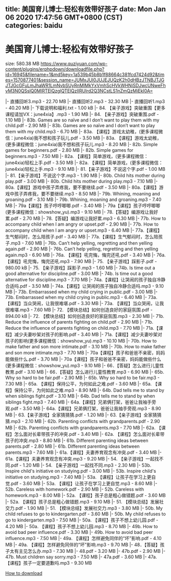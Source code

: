 
title: 美国育儿博士:轻松有效带好孩子
date: Mon Jan 06 2020 17:47:56 GMT+0800 (CST)    
categories: baidu
---

# 美国育儿博士:轻松有效带好孩子
size: 580.38 MB
 https://www.quziyuan.com/wp-content/plugins/erphpdown/downloadfile.php?id=16945&filename=1&md5key=1a539b45b8b1f88664c381fcd7424d92&times=1570877401&session_name=JUMxJUI0JUJEJUQzK2h0dHBzJTNBJTJGJTJGcGFuLmJhaWR1LmNvbSUyRnMlMkYxVmhScHVkWHNiSDJwcUNweFhvM3N0QSslQ0MlRTElQzglQTElQzIlRUIrd2Q3NCstLS1nZmQzMiEkI0A=
 
|- 直播回听3.mp3 - 22.70 MB
|- 直播回听2.mp3 - 32.30 MB
|- 直播回听1.mp3 - 40.20 MB
|- 下载说明和福利.txt - 1.00 kB
|- 84. 【亲子游戏】突破重围【更多课程请加VX：june4xia】.mp3 - 1.90 MB
|- 84. 【亲子游戏】突破重围.pdf - 1.10 MB
|- 83b. Games are so naïve and I don’t want to play them with my child.pdf - 2.90 MB
|- 83b. Games are so naïve and I don’t want to play them with my child.mp3 - 6.70 MB
|- 83a. 【课程】游戏太幼稚，(更多课程微信：june4xia)我不想和孩子玩儿.pdf - 3.50 MB
|- 83a. 【课程】游戏太幼稚，(更多课程微信：june4xia)我不想和孩子玩儿.mp3 - 8.20 MB
|- 82b. Simple games for beginners.pdf - 2.80 MB
|- 82b. Simple games for beginners.mp3 - 7.50 MB
|- 82a. 【课程】简单游戏，(更多课程微信：june4xia)轻松上手.pdf - 3.50 MB
|- 82a. 【课程】简单游戏，(更多课程微信：june4xia)轻松上手.mp3 - 9.10 MB
|- 81.【亲子游戏】不说这个字.pdf - 1.00 MB
|- 81.【亲子游戏】不说这个字.mp3 - 1.90 MB
|- 80b. Child hits mother during play.pdf - 3.00 MB
|- 80b. Child hits mother during play.mp3 - 7.10 MB
|- 80a.【课程】游戏中孩子弄疼我，要不要继续.pdf - 3.50 MB
|- 80a.【课程】游戏中孩子弄疼我，要不要继续.mp3 - 8.50 MB
|- 79b. Whining, moaning and groaning.pdf - 3.10 MB
|- 79b. Whining, moaning and groaning.mp3 - 7.40 MB
|- 79a【课程】孩子哼哼唧唧.pdf - 3.40 MB
|- 79a【课程】孩子哼哼唧唧(更多课程微信：showshow_yu).mp3 - 9.10 MB
|- 78.【答疑】编游戏让我好累.pdf - 2.70 MB
|- 78.【答疑】编游戏让我好累.mp3 - 6.30 MB
|- 77b. How to accompany child when I am angry or upset.pdf - 2.90 MB
|- 77b. How to accompany child when I am angry or upset.mp3 - 6.40 MB
|- 77a.【课程】生气郁闷时，怎么陪孩子.pdf - 3.40 MB
|- 77a.【课程】生气郁闷时，怎么陪孩子.mp3 - 7.60 MB
|- 76b. Can’t help yelling, regretting and then yelling again.pdf - 2.90 MB
|- 76b. Can’t help yelling, regretting and then yelling again.mp3 - 6.90 MB
|- 76a. 【课程】吼完悔，悔完还吼.pdf - 3.40 MB
|- 76a. 【课程】吼完悔，悔完还吼.mp3 - 7.90 MB
|- 75. 【亲子游戏】踩影子.pdf - 980.00 kB
|- 75. 【亲子游戏】踩影子.mp3 - 1.60 MB
|- 74b. Is time out a good alternative for discipline.pdf - 3.00 MB
|- 74b. Is time out a good alternative for discipline.mp3 - 7.70 MB
|- 74a.【课程】让哭闹的孩子独自冷静合适吗.pdf - 3.50 MB
|- 74a.【课程】让哭闹的孩子独自冷静合适吗.mp3 - 9.10 MB
|- 73b. Embarrassed when my child crying in public.pdf - 3.00 MB
|- 73b. Embarrassed when my child crying in public.mp3 - 6.40 MB
|- 73a. 【课程】当众哭闹，让我很难堪.pdf - 3.30 MB
|- 73a. 【课程】当众哭闹，让我很难堪.mp3 - 7.60 MB
|- 72. 【模块总结】如何创造良好的家庭氛围.pdf - 894.00 kB
|- 72. 【模块总结】如何创造良好的家庭氛围.mp3 - 2.30 MB
|- 71b. Reduce the influence of parents fighting on child.pdf - 2.90 MB
|- 71b. Reduce the influence of parents fighting on child.mp3 - 7.70 MB
|- 71a.【课程】减少夫妻吵架对孩子的影响.pdf - 3.40 MB
|- 71a.【课程】减少夫妻吵架对孩子的影响(更多课程微信：showshow_yu).mp3 - 10.10 MB
|- 70b. How to make father and son more intimate.pdf - 3.10 MB
|- 70b. How to make father and son more intimate.mp3 - 7.70 MB
|- 70a【课程】孩子和爸爸不亲密，妈妈能做些什么.pdf - 3.70 MB
|- 70a【课程】孩子和爸爸不亲密，妈妈能做些什么(更多课程微信：showshow_yu).mp3 - 9.10 MB
|- 66．【答疑】怎么进行儿童性教育.pdf - 3.10 MB
|- 66．【答疑】怎么进行儿童性教育.mp3 - 6.90 MB
|- 65b. Why so hard to be fair.pdf - 2.90 MB
|- 65b. Why so hard to be fair.mp3 - 7.30 MB
|- 65a. 【课程】保持公平，为何如此之难.pdf - 3.60 MB
|- 65a. 【课程】保持公平，为何如此之难.mp3 - 8.90 MB
|- 64b. Dad tells me to stand by when siblings fight.pdf - 3.10 MB
|- 64b. Dad tells me to stand by when siblings fight.mp3 - 7.40 MB
|- 64a.【课程】兄弟俩打架，爸爸让我袖手旁观.pdf - 3.50 MB
|- 64a.【课程】兄弟俩打架，爸爸让我袖手旁观.mp3 - 8.90 MB
|- 63.【亲子游戏】全家猜猜猜.pdf - 1.20 MB
|- 63.【亲子游戏】全家猜猜猜.mp3 - 2.10 MB
|- 62b. Parenting conflicts with grandparents.pdf - 2.90 MB
|- 62b. Parenting conflicts with grandparents.mp3 - 7.70 MB
|- 62a. 【课程】怎么面对长辈带孩子的冲突.pdf - 3.40 MB
|- 62a. 【课程】怎么面对长辈带孩子的冲突.mp3 - 8.80 MB
|- 61b. Different parenting ideas between parents.pdf - 2.80 MB
|- 61b. Different parenting ideas between parents.mp3 - 7.60 MB
|- 61a.【课程】夫妻养育观念有冲突.pdf - 3.40 MB
|- 61a.【课程】夫妻养育观念有冲突.mp3 - 9.20 MB
|- 54. 【亲子游戏】一起找不同.pdf - 1.20 MB
|- 54. 【亲子游戏】一起找不同.mp3 - 2.30 MB
|- 53b. Inspire child's initiative on studying.pdf - 3.00 MB
|- 53b. Inspire child's initiative on studying.mp3 - 7.40 MB
|- 53a. 【课程】让孩子在学习上更自觉.pdf - 3.60 MB
|- 53a. 【课程】让孩子在学习上更自觉.mp3 - 8.60 MB
|- 52b. Careless with homework.pdf - 2.90 MB
|- 52b. Careless with homework.mp3 - 8.00 MB
|- 52a. 【课程】孩子总是粗心做错题.pdf - 3.60 MB
|- 52a. 【课程】孩子总是粗心做错题.mp3 - 9.10 MB
|- 51. 【模块总结】发展社交力.pdf - 1.90 MB
|- 51. 【模块总结】发展社交力.mp3 - 3.80 MB
|- 50b. My child refuses to go to kindergarten.pdf - 3.60 MB
|- 50b. My child refuses to go to kindergarten.mp3 - 7.50 MB
|- 50a. 【课程】孩子不想上幼儿园.pdf - 4.20 MB
|- 50a. 【课程】孩子不想上幼儿园.mp3 - 8.70 MB
|- 49b. How to avoid bad peer influence.pdf - 3.30 MB
|- 49b. How to avoid bad peer influence.mp3 - 7.50 MB
|- 49a. 【课程】怎样避免同伴的“坏”影响.pdf - 4.10 MB
|- 49a. 【课程】怎样避免同伴的“坏”影响.mp3 - 9.70 MB
|- 48．【答疑】孩子太有主见怎么办.mp3 - 7.30 MB
|- 48.pdf - 3.20 MB
|- 47b.pdf - 2.90 MB
|- 47b. Must children say sorry.mp3 - 7.50 MB
|- 47a.pdf - 3.60 MB
|- 47a. 【课程】孩子一定要道歉吗.mp3 - 9.30 MB

[How to download](https://bpcam.bemobtrk.com/go/2ceec3aa-1ca2-46d6-b9ff-aaa5c184517c?jno=658)